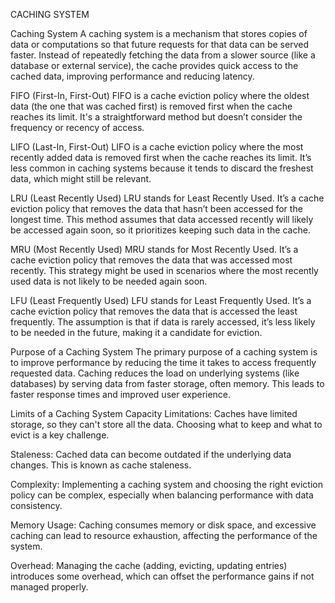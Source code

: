 CACHING SYSTEM

Caching System
A caching system is a mechanism that stores copies of data or computations so that future requests for that data can be served faster. Instead of repeatedly fetching the data from a slower source (like a database or external service), the cache provides quick access to the cached data, improving performance and reducing latency.

FIFO (First-In, First-Out)
FIFO is a cache eviction policy where the oldest data (the one that was cached first) is removed first when the cache reaches its limit. It's a straightforward method but doesn’t consider the frequency or recency of access.

LIFO (Last-In, First-Out)
LIFO is a cache eviction policy where the most recently added data is removed first when the cache reaches its limit. It’s less common in caching systems because it tends to discard the freshest data, which might still be relevant.

LRU (Least Recently Used)
LRU stands for Least Recently Used. It’s a cache eviction policy that removes the data that hasn’t been accessed for the longest time. This method assumes that data accessed recently will likely be accessed again soon, so it prioritizes keeping such data in the cache.

MRU (Most Recently Used)
MRU stands for Most Recently Used. It’s a cache eviction policy that removes the data that was accessed most recently. This strategy might be used in scenarios where the most recently used data is not likely to be needed again soon.

LFU (Least Frequently Used)
LFU stands for Least Frequently Used. It’s a cache eviction policy that removes the data that is accessed the least frequently. The assumption is that if data is rarely accessed, it’s less likely to be needed in the future, making it a candidate for eviction.

Purpose of a Caching System
The primary purpose of a caching system is to improve performance by reducing the time it takes to access frequently requested data. Caching reduces the load on underlying systems (like databases) by serving data from faster storage, often memory. This leads to faster response times and improved user experience.

Limits of a Caching System
Capacity Limitations: Caches have limited storage, so they can't store all the data. Choosing what to keep and what to evict is a key challenge.

Staleness: Cached data can become outdated if the underlying data changes. This is known as cache staleness.

Complexity: Implementing a caching system and choosing the right eviction policy can be complex, especially when balancing performance with data consistency.

Memory Usage: Caching consumes memory or disk space, and excessive caching can lead to resource exhaustion, affecting the performance of the system.

Overhead: Managing the cache (adding, evicting, updating entries) introduces some overhead, which can offset the performance gains if not managed properly.